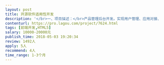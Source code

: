 ```yaml
---                
layout: post       
title: 开源软件适用性开发           
description: '</br>一、项目描述：</br>产品管理后台开发。实现用户管理、应用对接、权限控制</br>二、主要功能点：</br>1使用开源底层keycloak、openldap，angular</br>2支持在线注册和密码找回</br>3应用对接、并支持策略控制</br>4支持微信公众号</br>三、人员要求：</br>keycloak、openldap、angular熟悉使用</br>'     
contenturl: https://pro.lagou.com/project/7624.html      
tags: [前端开发,HTML5]            
salary: 10000-20000元          
publish_time: 2018-05-03 19:20:34         
review: 1492人                   
apply: 5人                   
recommend: 4人                   
time_range: 1-3个月              
---                 
```


